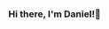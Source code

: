 ### Hi there, I'm Daniel!👋

<!-- ![Anurag's GitHub stats-DARK](https://github-readme-stats.vercel.app/api?username=funkey7dan&show_icons=true&theme=radical&include_all_commits=true&count_private=true&bg_color=00000000&title_color=45E645&text_color=45E645) -->

<!-- ![Anurag's GitHub stats-LIGHT](https://github-readme-stats.vercel.app/api?username=funkey7dan&show_icons=true&include_all_commits=true&count_private=true#gh-light-mode-only) -->


